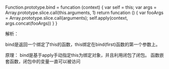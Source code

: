 Function.prototype.bind = funcation (context) {
    var self = this;
    var args = Array.prototype.slice.call(this.arguments, 1)
    return funcation () {
        var fooArgs = Array.prototype.slice.call(arguments);
        self.apply(context, args.concat(fooArgs))
    }
}

解析：

bind是返回一个绑定了this的函数，this绑定在bind(first)函数的第一个参数上。

原理： bind是基于apply手动指定this为绑定对象，并且利用闭包了闭包。 函数嵌套函数，闭包中的变量一直可以被访问